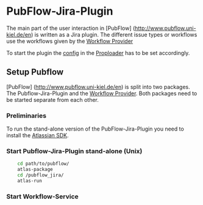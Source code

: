 # PubFlow-Jira-Plugin

The main part of the user interaction in [PubFlow] (http://www.pubflow.uni-kiel.de/en) is written as a Jira plugin.
The different issue types or workflows use the workflows given by the [Workflow Provider](https://github.com/PubFlow/Workflow-Provider)

To start the plugin the [config](https://github.com/PubFlow/PubFlow-Config) in the [Proploader](https://github.com/PubFlow/PubFlow-Jira-Plugin/blob/master/common/src/main/java/de/pubflow/common/PropLoader.java)
has to be set accordingly.

## Setup Pubflow
[PubFlow] (http://www.pubflow.uni-kiel.de/en) is split into two packages. The Pubflow-Jira-Plugin and the [Workflow Provider](https://github.com/PubFlow/Workflow-Provider). Both packages need to be started separate from each other. 

### Preliminaries
To run the stand-alone version of the PubFlow-Jira-Plugin you need to install the [Atlassian SDK](https://developer.atlassian.com/docs/getting-started/set-up-the-atlassian-plugin-sdk-and-build-a-project).

### Start Pubflow-Jira-Plugin stand-alone (Unix)

```bash
    cd path/to/pubflow/
    atlas-package
    cd /pubflow_jira/
    atlas-run
```

### Start Workflow-Service
